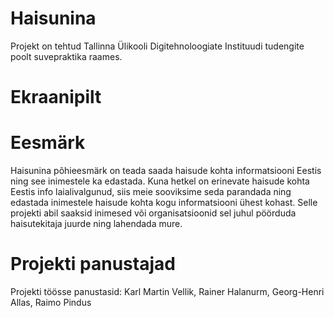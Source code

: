 # Haisunina

Projekt on tehtud Tallinna Ülikooli Digitehnoloogiate Instituudi tudengite poolt suvepraktika raames.

# Ekraanipilt



# Eesmärk

Haisunina põhieesmärk on teada saada haisude kohta informatsiooni Eestis ning see inimestele ka edastada. Kuna hetkel on erinevate haisude kohta Eestis info laialivalgunud, siis meie sooviksime seda parandada ning edastada inimestele haisude kohta kogu informatsiooni ühest kohast. Selle projekti abil saaksid inimesed või organisatsioonid sel juhul pöörduda haisutekitaja juurde ning lahendada mure.

# Projekti panustajad 

Projekti töösse panustasid: Karl Martin Vellik, Rainer Halanurm, Georg-Henri Allas, Raimo Pindus
